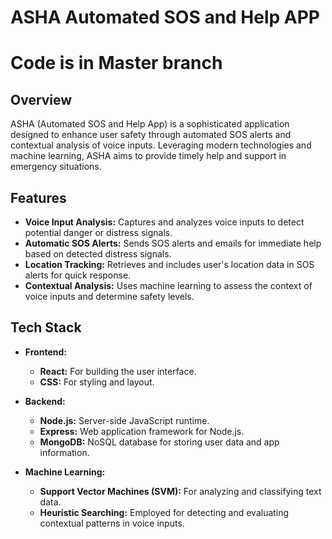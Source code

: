 # ASHA Automated SOS and Help APP
# Code is in Master branch
## Overview

ASHA (Automated SOS and Help App) is a sophisticated application designed to enhance user safety through automated SOS alerts and contextual analysis of voice inputs. Leveraging modern technologies and machine learning, ASHA aims to provide timely help and support in emergency situations.

## Features

- **Voice Input Analysis:** Captures and analyzes voice inputs to detect potential danger or distress signals.
- **Automatic SOS Alerts:** Sends SOS alerts and emails for immediate help based on detected distress signals.
- **Location Tracking:** Retrieves and includes user's location data in SOS alerts for quick response.
- **Contextual Analysis:** Uses machine learning to assess the context of voice inputs and determine safety levels.

## Tech Stack

- **Frontend:**
  - **React:** For building the user interface.
  - **CSS:** For styling and layout.

- **Backend:**
  - **Node.js:** Server-side JavaScript runtime.
  - **Express:** Web application framework for Node.js.
  - **MongoDB:** NoSQL database for storing user data and app information.

- **Machine Learning:**
  - **Support Vector Machines (SVM):** For analyzing and classifying text data.
  - **Heuristic Searching:** Employed for detecting and evaluating contextual patterns in voice inputs.
